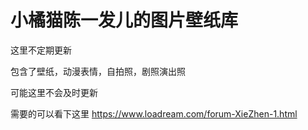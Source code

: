 # 小橘猫陈一发儿的图片壁纸库  

这里不定期更新

包含了壁纸，动漫表情，自拍照，剧照演出照  

可能这里不会及时更新  


需要的可以看下这里  https://www.loadream.com/forum-XieZhen-1.html
